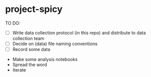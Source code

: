 # project-spicy

TO DO:

- [ ] Write data collection protocol (in this repo) and distribute to data collection team
- [ ] Decide on (data) file naming conventions
- [ ] Record some data
- Make some analysis notebooks
- Spread the word
- Iterate



